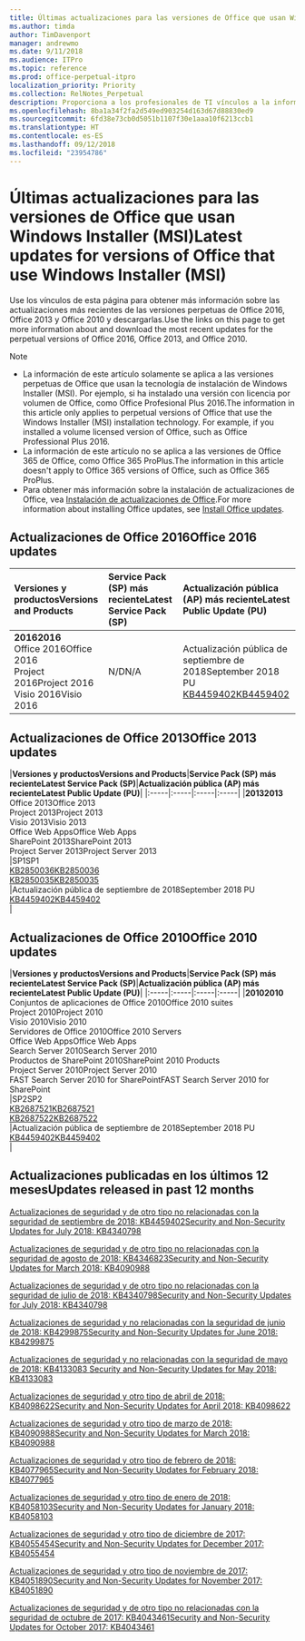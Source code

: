```yaml
---
title: Últimas actualizaciones para las versiones de Office que usan Windows Installer (MSI)
ms.author: timda
author: TimDavenport
manager: andrewmo
ms.date: 9/11/2018
ms.audience: ITPro
ms.topic: reference
ms.prod: office-perpetual-itpro
localization_priority: Priority
ms.collection: RelNotes_Perpetual
description: Proporciona a los profesionales de TI vínculos a la información de las últimas actualizaciones de las versiones perpetuas de Office 2016, Office 2013 y Office 2010.
ms.openlocfilehash: 8ba1a34f2fa2d549ed903254d163d67d88830ed9
ms.sourcegitcommit: 6fd38e73cb0d5051b1107f30e1aaa10f6213ccb1
ms.translationtype: HT
ms.contentlocale: es-ES
ms.lasthandoff: 09/12/2018
ms.locfileid: "23954786"
---
```

# <a name="latest-updates-for-versions-of-office-that-use-windows-installer-msi"></a><span data-ttu-id="10ff6-103">Últimas actualizaciones para las versiones de Office que usan Windows Installer (MSI)</span><span class="sxs-lookup"><span data-stu-id="10ff6-103">Latest updates for versions of Office that use Windows Installer (MSI)</span></span>

<span data-ttu-id="10ff6-104">Use los vínculos de esta página para obtener más información sobre las actualizaciones más recientes de las versiones perpetuas de Office 2016, Office 2013 y Office 2010 y descargarlas.</span><span class="sxs-lookup"><span data-stu-id="10ff6-104">Use the links on this page to get more information about and download the most recent updates for the perpetual versions of Office 2016, Office 2013, and Office 2010.</span></span>
  
 
> [!NOTE]
> - <span data-ttu-id="10ff6-p101">La información de este artículo solamente se aplica a las versiones perpetuas de Office que usan la tecnología de instalación de Windows Installer (MSI). Por ejemplo, si ha instalado una versión con licencia por volumen de Office, como Office Profesional Plus 2016.</span><span class="sxs-lookup"><span data-stu-id="10ff6-p101">The information in this article only applies to perpetual versions of Office that use the Windows Installer (MSI) installation technology. For example, if you installed a volume licensed version of Office, such as Office Professional Plus 2016.</span></span>
> - <span data-ttu-id="10ff6-107">La información de este artículo no se aplica a las versiones de Office 365 de Office, como Office 365 ProPlus.</span><span class="sxs-lookup"><span data-stu-id="10ff6-107">The information in this article doesn't apply to Office 365 versions of Office, such as Office 365 ProPlus.</span></span>
> - <span data-ttu-id="10ff6-108">Para obtener más información sobre la instalación de actualizaciones de Office, vea [Instalación de actualizaciones de Office](https://support.office.com/article/2ab296f3-7f03-43a2-8e50-46de917611c5).</span><span class="sxs-lookup"><span data-stu-id="10ff6-108">For more information about installing Office updates, see [Install Office updates](https://support.office.com/article/2ab296f3-7f03-43a2-8e50-46de917611c5).</span></span> 


## <a name="office-2016-updates"></a><span data-ttu-id="10ff6-109">Actualizaciones de Office 2016</span><span class="sxs-lookup"><span data-stu-id="10ff6-109">Office 2016 updates</span></span>

|<span data-ttu-id="10ff6-110">**Versiones y productos**</span><span class="sxs-lookup"><span data-stu-id="10ff6-110">**Versions and Products**</span></span>|<span data-ttu-id="10ff6-111">**Service Pack (SP) más reciente**</span><span class="sxs-lookup"><span data-stu-id="10ff6-111">**Latest Service Pack (SP)**</span></span>|<span data-ttu-id="10ff6-112">**Actualización pública (AP) más reciente**</span><span class="sxs-lookup"><span data-stu-id="10ff6-112">**Latest Public Update (PU)**</span></span>|
|:-----|:-----|:-----|
|<span data-ttu-id="10ff6-113">**2016**</span><span class="sxs-lookup"><span data-stu-id="10ff6-113">**2016**</span></span> <br/> <span data-ttu-id="10ff6-114">Office 2016</span><span class="sxs-lookup"><span data-stu-id="10ff6-114">Office 2016</span></span>  <br/> <span data-ttu-id="10ff6-115">Project 2016</span><span class="sxs-lookup"><span data-stu-id="10ff6-115">Project 2016</span></span>  <br/> <span data-ttu-id="10ff6-116">Visio 2016</span><span class="sxs-lookup"><span data-stu-id="10ff6-116">Visio 2016</span></span>  <br/> |<span data-ttu-id="10ff6-117">N/D</span><span class="sxs-lookup"><span data-stu-id="10ff6-117">N/A</span></span>  <br/> |<span data-ttu-id="10ff6-118">Actualización pública de septiembre de 2018</span><span class="sxs-lookup"><span data-stu-id="10ff6-118">September 2018 PU</span></span>  <br/> [<span data-ttu-id="10ff6-119">KB4459402</span><span class="sxs-lookup"><span data-stu-id="10ff6-119">KB4459402</span></span>](https://support.microsoft.com/en-us/help/4459402) <br/> |
   
## <a name="office-2013-updates"></a><span data-ttu-id="10ff6-120">Actualizaciones de Office 2013</span><span class="sxs-lookup"><span data-stu-id="10ff6-120">Office 2013 updates</span></span>

|<span data-ttu-id="10ff6-121">**Versiones y productos**</span><span class="sxs-lookup"><span data-stu-id="10ff6-121">**Versions and Products**</span></span>|<span data-ttu-id="10ff6-122">**Service Pack (SP) más reciente**</span><span class="sxs-lookup"><span data-stu-id="10ff6-122">**Latest Service Pack (SP)**</span></span>|<span data-ttu-id="10ff6-123">**Actualización pública (AP) más reciente**</span><span class="sxs-lookup"><span data-stu-id="10ff6-123">**Latest Public Update (PU)**</span></span>|
|:-----|:-----|:-----|:-----|
|<span data-ttu-id="10ff6-124">**2013**</span><span class="sxs-lookup"><span data-stu-id="10ff6-124">**2013**</span></span> <br/> <span data-ttu-id="10ff6-125">Office 2013</span><span class="sxs-lookup"><span data-stu-id="10ff6-125">Office 2013</span></span>  <br/> <span data-ttu-id="10ff6-126">Project 2013</span><span class="sxs-lookup"><span data-stu-id="10ff6-126">Project 2013</span></span>  <br/> <span data-ttu-id="10ff6-127">Visio 2013</span><span class="sxs-lookup"><span data-stu-id="10ff6-127">Visio 2013</span></span>  <br/> <span data-ttu-id="10ff6-128">Office Web Apps</span><span class="sxs-lookup"><span data-stu-id="10ff6-128">Office Web Apps</span></span>  <br/> <span data-ttu-id="10ff6-129">SharePoint 2013</span><span class="sxs-lookup"><span data-stu-id="10ff6-129">SharePoint 2013</span></span>  <br/> <span data-ttu-id="10ff6-130">Project Server 2013</span><span class="sxs-lookup"><span data-stu-id="10ff6-130">Project Server 2013</span></span>  <br/> |<span data-ttu-id="10ff6-131">SP1</span><span class="sxs-lookup"><span data-stu-id="10ff6-131">SP1</span></span> <br/> [<span data-ttu-id="10ff6-132">KB2850036</span><span class="sxs-lookup"><span data-stu-id="10ff6-132">KB2850036</span></span>](https://support.microsoft.com/kb/2850036) <br/>[<span data-ttu-id="10ff6-133">KB2850035</span><span class="sxs-lookup"><span data-stu-id="10ff6-133">KB2850035</span></span>](https://support.microsoft.com/kb/2850035) <br/> |<span data-ttu-id="10ff6-134">Actualización pública de septiembre de 2018</span><span class="sxs-lookup"><span data-stu-id="10ff6-134">September 2018 PU</span></span>  <br/> [<span data-ttu-id="10ff6-135">KB4459402</span><span class="sxs-lookup"><span data-stu-id="10ff6-135">KB4459402</span></span>](https://support.microsoft.com/en-us/help/4459402) <br/> |
   
## <a name="office-2010-updates"></a><span data-ttu-id="10ff6-136">Actualizaciones de Office 2010</span><span class="sxs-lookup"><span data-stu-id="10ff6-136">Office 2010 updates</span></span>

|<span data-ttu-id="10ff6-137">**Versiones y productos**</span><span class="sxs-lookup"><span data-stu-id="10ff6-137">**Versions and Products**</span></span>|<span data-ttu-id="10ff6-138">**Service Pack (SP) más reciente**</span><span class="sxs-lookup"><span data-stu-id="10ff6-138">**Latest Service Pack (SP)**</span></span>|<span data-ttu-id="10ff6-139">**Actualización pública (AP) más reciente**</span><span class="sxs-lookup"><span data-stu-id="10ff6-139">**Latest Public Update (PU)**</span></span>|
|:-----|:-----|:-----|:-----|
|<span data-ttu-id="10ff6-140">**2010**</span><span class="sxs-lookup"><span data-stu-id="10ff6-140">**2010**</span></span> <br/> <span data-ttu-id="10ff6-141">Conjuntos de aplicaciones de Office 2010</span><span class="sxs-lookup"><span data-stu-id="10ff6-141">Office 2010 suites</span></span>  <br/> <span data-ttu-id="10ff6-142">Project 2010</span><span class="sxs-lookup"><span data-stu-id="10ff6-142">Project 2010</span></span>  <br/> <span data-ttu-id="10ff6-143">Visio 2010</span><span class="sxs-lookup"><span data-stu-id="10ff6-143">Visio 2010</span></span>  <br/> <span data-ttu-id="10ff6-144">Servidores de Office 2010</span><span class="sxs-lookup"><span data-stu-id="10ff6-144">Office 2010 Servers</span></span>  <br/> <span data-ttu-id="10ff6-145">Office Web Apps</span><span class="sxs-lookup"><span data-stu-id="10ff6-145">Office Web Apps</span></span>  <br/> <span data-ttu-id="10ff6-146">Search Server 2010</span><span class="sxs-lookup"><span data-stu-id="10ff6-146">Search Server 2010</span></span>  <br/> <span data-ttu-id="10ff6-147">Productos de SharePoint 2010</span><span class="sxs-lookup"><span data-stu-id="10ff6-147">SharePoint 2010 Products</span></span>  <br/> <span data-ttu-id="10ff6-148">Project Server 2010</span><span class="sxs-lookup"><span data-stu-id="10ff6-148">Project Server 2010</span></span>  <br/> <span data-ttu-id="10ff6-149">FAST Search Server 2010 for SharePoint</span><span class="sxs-lookup"><span data-stu-id="10ff6-149">FAST Search Server 2010 for SharePoint</span></span>  <br/> |<span data-ttu-id="10ff6-150">SP2</span><span class="sxs-lookup"><span data-stu-id="10ff6-150">SP2</span></span> <br/>[<span data-ttu-id="10ff6-151">KB2687521</span><span class="sxs-lookup"><span data-stu-id="10ff6-151">KB2687521</span></span>](https://support.microsoft.com/kb/2687521) <br/> [<span data-ttu-id="10ff6-152">KB2687522</span><span class="sxs-lookup"><span data-stu-id="10ff6-152">KB2687522</span></span>](https://support.microsoft.com/kb/2687522) <br/> |<span data-ttu-id="10ff6-153">Actualización pública de septiembre de 2018</span><span class="sxs-lookup"><span data-stu-id="10ff6-153">September 2018 PU</span></span> <br/>[<span data-ttu-id="10ff6-154">KB4459402</span><span class="sxs-lookup"><span data-stu-id="10ff6-154">KB4459402</span></span>](https://support.microsoft.com/en-us/help/4459402) <br/>|
   

   
## <a name="updates-released-in-past-12-months"></a><span data-ttu-id="10ff6-155">Actualizaciones publicadas en los últimos 12 meses</span><span class="sxs-lookup"><span data-stu-id="10ff6-155">Updates released in past 12 months</span></span>

[<span data-ttu-id="10ff6-156">Actualizaciones de seguridad y de otro tipo no relacionadas con la seguridad de septiembre de 2018: KB4459402</span><span class="sxs-lookup"><span data-stu-id="10ff6-156">Security and Non-Security Updates for July 2018: KB4340798</span></span>](https://support.microsoft.com/help/4459402) 

[<span data-ttu-id="10ff6-157">Actualizaciones de seguridad y de otro tipo no relacionadas con la seguridad de agosto de 2018: KB4346823</span><span class="sxs-lookup"><span data-stu-id="10ff6-157">Security and Non-Security Updates for March 2018: KB4090988</span></span>](https://support.microsoft.com/help/4346823)   

[<span data-ttu-id="10ff6-158">Actualizaciones de seguridad y de otro tipo no relacionadas con la seguridad de julio de 2018: KB4340798</span><span class="sxs-lookup"><span data-stu-id="10ff6-158">Security and Non-Security Updates for July 2018: KB4340798</span></span>](https://support.microsoft.com/help/4340798)   

[<span data-ttu-id="10ff6-159">Actualizaciones de seguridad y no relacionadas con la seguridad de junio de 2018: KB4299875</span><span class="sxs-lookup"><span data-stu-id="10ff6-159">Security and Non-Security Updates for June 2018: KB4299875</span></span>](https://support.microsoft.com/help/4299875)  

[<span data-ttu-id="10ff6-160">Actualizaciones de seguridad y no relacionadas con la seguridad de mayo de 2018: KB4133083 </span><span class="sxs-lookup"><span data-stu-id="10ff6-160">Security and Non-Security Updates for May 2018: KB4133083 </span></span>](https://support.microsoft.com/en-us/help/4133083)
  
[<span data-ttu-id="10ff6-161">Actualizaciones de seguridad y otro tipo de abril de 2018: KB4098622</span><span class="sxs-lookup"><span data-stu-id="10ff6-161">Security and Non-Security Updates for April 2018: KB4098622</span></span>](https://support.microsoft.com/en-us/help/4098622) 
  
[<span data-ttu-id="10ff6-162">Actualizaciones de seguridad y otro tipo de marzo de 2018: KB4090988</span><span class="sxs-lookup"><span data-stu-id="10ff6-162">Security and Non-Security Updates for March 2018: KB4090988</span></span>](https://support.microsoft.com/en-us/help/4090988)  
  
[<span data-ttu-id="10ff6-163">Actualizaciones de seguridad y otro tipo de febrero de 2018: KB4077965</span><span class="sxs-lookup"><span data-stu-id="10ff6-163">Security and Non-Security Updates for February 2018: KB4077965</span></span>](https://support.microsoft.com/help/4077965)  
  
[<span data-ttu-id="10ff6-164">Actualizaciones de seguridad y otro tipo de enero de 2018: KB4058103</span><span class="sxs-lookup"><span data-stu-id="10ff6-164">Security and Non-Security Updates for January 2018: KB4058103</span></span>](https://support.microsoft.com/help/4058103)   
  
[<span data-ttu-id="10ff6-165">Actualizaciones de seguridad y otro tipo de diciembre de 2017: KB4055454</span><span class="sxs-lookup"><span data-stu-id="10ff6-165">Security and Non-Security Updates for December 2017: KB4055454</span></span>](https://support.microsoft.com/help/4055454)   
  
[<span data-ttu-id="10ff6-166">Actualizaciones de seguridad y otro tipo de noviembre de 2017: KB4051890</span><span class="sxs-lookup"><span data-stu-id="10ff6-166">Security and Non-Security Updates for November 2017: KB4051890</span></span>](https://support.microsoft.com/help/4051890)   
  
[<span data-ttu-id="10ff6-167">Actualizaciones de seguridad y de otro tipo no relacionadas con la seguridad de octubre de 2017: KB4043461</span><span class="sxs-lookup"><span data-stu-id="10ff6-167">Security and Non-Security Updates for October 2017: KB4043461</span></span>](https://support.microsoft.com/help/4043461)   
    

  

   
  
